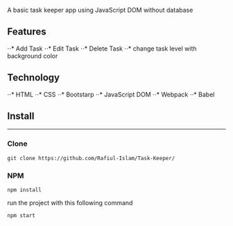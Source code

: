 A basic task keeper app using JavaScript DOM without database

## Features
 ⋅⋅* Add Task
 ⋅⋅* Edit Task
 ⋅⋅* Delete Task
 ⋅⋅* change task level with background color
 
## Technology
 ⋅⋅* HTML
 ⋅⋅* CSS
 ⋅⋅* Bootstarp
 ⋅⋅* JavaScript DOM
 ⋅⋅* Webpack
 ⋅⋅* Babel
 
 ## Install
 ---
 
 ### Clone
`git clone https://github.com/Rafiul-Islam/Task-Keeper/`
 
 ### NPM
 `npm install`
 
 run the project with this following command
 
 `npm start`
 
